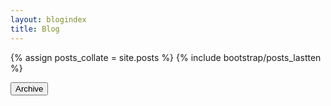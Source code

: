 ```yaml
---
layout: blogindex
title: Blog
---
```

{% assign posts_collate = site.posts %}
{% include bootstrap/posts_lastten %}
<div class="content">
<form id="archiveform" method="get" action="/blog/archive" onsubmit="window.location=this.action; return false;"> 
<input type="submit" class="archivebutton" title="Archive" value="Archive" onmouseover="window.status='Archive'; return true;" onmouseout="window.status='';return true;" /></form>
</div>